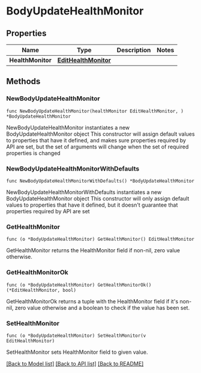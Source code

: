 # BodyUpdateHealthMonitor

## Properties

Name | Type | Description | Notes
------------ | ------------- | ------------- | -------------
**HealthMonitor** | [**EditHealthMonitor**](EditHealthMonitor.md) |  | 

## Methods

### NewBodyUpdateHealthMonitor

`func NewBodyUpdateHealthMonitor(healthMonitor EditHealthMonitor, ) *BodyUpdateHealthMonitor`

NewBodyUpdateHealthMonitor instantiates a new BodyUpdateHealthMonitor object
This constructor will assign default values to properties that have it defined,
and makes sure properties required by API are set, but the set of arguments
will change when the set of required properties is changed

### NewBodyUpdateHealthMonitorWithDefaults

`func NewBodyUpdateHealthMonitorWithDefaults() *BodyUpdateHealthMonitor`

NewBodyUpdateHealthMonitorWithDefaults instantiates a new BodyUpdateHealthMonitor object
This constructor will only assign default values to properties that have it defined,
but it doesn't guarantee that properties required by API are set

### GetHealthMonitor

`func (o *BodyUpdateHealthMonitor) GetHealthMonitor() EditHealthMonitor`

GetHealthMonitor returns the HealthMonitor field if non-nil, zero value otherwise.

### GetHealthMonitorOk

`func (o *BodyUpdateHealthMonitor) GetHealthMonitorOk() (*EditHealthMonitor, bool)`

GetHealthMonitorOk returns a tuple with the HealthMonitor field if it's non-nil, zero value otherwise
and a boolean to check if the value has been set.

### SetHealthMonitor

`func (o *BodyUpdateHealthMonitor) SetHealthMonitor(v EditHealthMonitor)`

SetHealthMonitor sets HealthMonitor field to given value.



[[Back to Model list]](../README.md#documentation-for-models) [[Back to API list]](../README.md#documentation-for-api-endpoints) [[Back to README]](../README.md)



